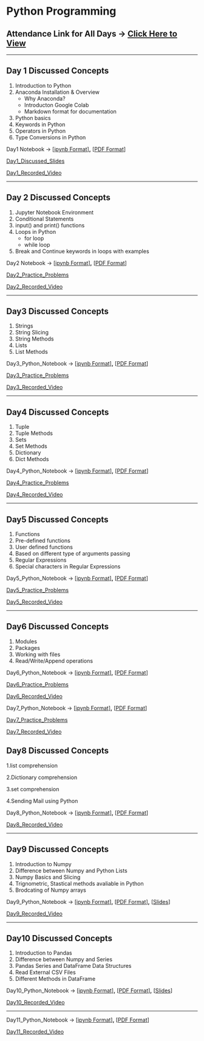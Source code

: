 # Python Programming
## Attendance Link for All Days → [Click Here to View](https://docs.google.com/spreadsheets/d/11ccRPyKR4N_jdvFTDMuV2OQ8ZyRf3Js9JiI7eVWDSS4/edit?usp=sharing)
---------

## Day 1 Discussed Concepts

1. Introduction to Python
2. Anaconda Installation & Overview
    - Why Anaconda?
    - Introducton Google Colab
    - Markdown format for documentation
3. Python basics
4. Keywords in Python
4. Operators in Python
5. Type Conversions in Python

Day1 Notebook → [[ipynb Format](https://github.com/AP-Skill-Development-Corporation/Python-FDP-TEAM-1-1/blob/master/Day1_18May2020/Day1.ipynb)]**,** [[PDF Format](https://github.com/AP-Skill-Development-Corporation/Python-FDP-TEAM-1-1/blob/master/Day1_18May2020/Day1.pdf)]

[Day1_Discussed_Slides](https://github.com/AP-Skill-Development-Corporation/Python-FDP-TEAM-1-1/blob/master/Day1_18May2020/presentationDay1%20(1).pdf)

[Day1_Recorded_Video](https://transcripts.gotomeeting.com/#/s/c6060e7e64c28158f286520b552df4c391e2f44db9dce6b3c8ff0c8a6e28a3c2)
*************************
## Day 2 Discussed Concepts

1. Jupyter Notebook Environment
2. Conditional Statements
3. input() and print() functions
4. Loops in Python
    - for loop
    - while loop
5. Break and Continue keywords in loops with examples

Day2 Notebook → [[ipynb Format](https://github.com/AP-Skill-Development-Corporation/Python-FDP-TEAM-1-1/blob/master/Day2_19May2020/Day2.ipynb)]**,** [[PDF Format](https://github.com/AP-Skill-Development-Corporation/Python-FDP-TEAM-1-1/blob/master/Day2_19May2020/Day2.pdf)]

[Day2_Practice_Problems](https://github.com/AP-Skill-Development-Corporation/Python-FDP-TEAM-1-1/blob/master/Day2_19May2020/practice.ipynb)

[Day2_Recorded_Video](https://transcripts.gotomeeting.com/#/s/a13a7b9a53b183b3bfab87c4fab42aeaf03ca074f02323df49d3c6f7cefdd385)
****************
## Day3 Discussed Concepts

1. Strings
2. String Slicing
3. String Methods
4. Lists
5. List Methods

Day3_Python_Notebook → [[ipynb Format](https://github.com/AP-Skill-Development-Corporation/Python-FDP-TEAM-1-1/blob/master/Day3_20May2020/Day3.ipynb)]**,** [[PDF Format](https://github.com/AP-Skill-Development-Corporation/Python-FDP-TEAM-1-1/blob/master/Day3_20May2020/Day3.pdf)]

[Day3_Practice_Problems](https://github.com/AP-Skill-Development-Corporation/Python-FDP-TEAM-1-1/blob/master/Day3_20May2020/Day3_practice_problems.ipynb)

[Day3_Recorded_Video](https://transcripts.gotomeeting.com/#/s/56c374a244de784081cc6f42d0f65ef55a525ac081c89a02b5b227c7bc45862c)
*****************
## Day4 Discussed Concepts

1. Tuple
2. Tuple Methods
3. Sets
4. Set Methods
5. Dictionary
6. Dict Methods

Day4_Python_Notebook → [[ipynb Format](https://github.com/AP-Skill-Development-Corporation/Python-FDP-TEAM-1-1/blob/master/Day4_21May2020/Day4.ipynb)]**,** [[PDF Format](https://github.com/AP-Skill-Development-Corporation/Python-FDP-TEAM-1-1/blob/master/Day4_21May2020/Day4.pdf)]

[Day4_Practice_Problems](https://github.com/AP-Skill-Development-Corporation/Python-FDP-TEAM-1-1/blob/master/Day4_21May2020/Day4_Practice_Problems.ipynb)

[Day4_Recorded_Video](https://transcripts.gotomeeting.com/#/s/87146b40cd994999352cd29e281c41e7ba7c1996486a10808b46f8e3aa98c04b)
*********************
## Day5 Discussed Concepts

1. Functions
2. Pre-defined functions
3. User defined functions
4. Based on different type of arguments passing
5. Regular Expressions
6. Special characters in Regular Expressions

Day5_Python_Notebook → [[ipynb Format](https://github.com/AP-Skill-Development-Corporation/Python-FDP-TEAM-1-1/blob/master/Day5_22May2020/Day5-PythonProgramming.ipynb)]**,** [[PDF Format](https://github.com/AP-Skill-Development-Corporation/Python-FDP-TEAM-1-1/blob/master/Day5_22May2020/Day5-PythonProgramming.pdf)]

[Day5_Practice_Problems](https://github.com/AP-Skill-Development-Corporation/Python-FDP-TEAM-1-1/blob/master/Day5_22May2020/Day5_practice.ipynb)

[Day5_Recorded_Video](https://transcripts.gotomeeting.com/#/s/7829e1b3a1addd824a09e2942c16ce8eac030728122ba06b033fed5834f8658c)
******************
## Day6 Discussed Concepts

1. Modules
2. Packages
3. Working with files
4. Read/Write/Append operations

Day6_Python_Notebook → [[ipynb Format](https://github.com/AP-Skill-Development-Corporation/Python-FDP-TEAM-1-1/blob/master/Day6_23May2020/23-05-2020.ipynb)]**,** [[PDF Format](https://github.com/AP-Skill-Development-Corporation/Python-FDP-TEAM-1-1/blob/master/Day6_23May2020/Day6.pdf)]

[Day6_Practice_Problems](https://github.com/AP-Skill-Development-Corporation/Python-FDP-TEAM-1-1/blob/master/Day6_23May2020/Day6_practice.ipynb)

[Day6_Recorded_Video](https://transcripts.gotomeeting.com/#/s/b028e1eb0fce64423c0c1d9656df2514f980ccfc6985a507d51cb9dcf9898dfb)

Day7_Python_Notebook → [[ipynb Format](https://github.com/AP-Skill-Development-Corporation/Python-FDP-TEAM-1-1/blob/master/Day7_26May2020/Day7_26May2020.ipynb)]**,** [[PDF Format](https://github.com/AP-Skill-Development-Corporation/Python-FDP-TEAM-1-1/blob/master/Day7_26May2020/Day7_26May2020.pdf)]

[Day7_Practice_Problems](https://github.com/AP-Skill-Development-Corporation/Python-FDP-TEAM-1-1/blob/master/Day7_26May2020/Day7_27May2020_Practice.ipynb)

[Day7_Recorded_Video](https://transcripts.gotomeeting.com/#/s/ed616f6a071bb21f40c3f55e110a2537121d73936f8127c54f142b6adef9b848)

## Day8 Discussed Concepts

1.list comprehension

2.Dictionary comprehension

3.set comprehension

4.Sending Mail using Python

Day8_Python_Notebook → [[ipynb Format](https://github.com/AP-Skill-Development-Corporation/Python-FDP-TEAM-1-1/blob/master/Day8_27May2020/Day8_27May2020.ipynb)]**,** [[PDF Format](https://github.com/AP-Skill-Development-Corporation/Python-FDP-TEAM-1-1/blob/master/Day7_26May2020/Day8_27May2020.pdf)]

[Day8_Recorded_Video](https://transcripts.gotomeeting.com/#/s/23855b2767293d2ed13fe283b83ac48336ab8ea468b6a9004a1c01e65ddf7dd6)
***************
## Day9 Discussed Concepts

1. Introduction to Numpy
2. Difference between Numpy and Python Lists
3. Numpy Basics and Slicing
4. Trignometric, Stastical methods avaliable in Python
5. Brodcating of Numpy arrays

Day9_Python_Notebook → [[ipynb Format](https://github.com/AP-Skill-Development-Corporation/Python-FDP-TEAM-1-1/blob/master/Day9_28May2020/Day9.ipynb)]**,** [[PDF Format](https://github.com/AP-Skill-Development-Corporation/Python-FDP-TEAM-1-1/blob/master/Day9_28May2020/Day9.pdf)]**,** [[Slides](https://github.com/AP-Skill-Development-Corporation/Python-FDP-TEAM-1-1/blob/master/Day9_28May2020/Numerical%20Python%20(Numpy)%20Slides.pdf)]

[Day9_Recorded_Video](https://transcripts.gotomeeting.com/#/s/0917dfba5d08e71cb5b2a31401317e0b869994ab83a61129ba0c98ad139fb110)
*******

## Day10 Discussed Concepts

1. Introduction to Pandas
2. Difference between Numpy and Series
3. Pandas Series and DataFrame Data Structures
4. Read External CSV Files
5. Different Methods in DataFrame

Day10_Python_Notebook → [[ipynb Format](https://github.com/AP-Skill-Development-Corporation/Python-FDP-TEAM-1-1/blob/master/Day10_29May2020/Pandas.ipynb)]**,** [[PDF Format](https://github.com/AP-Skill-Development-Corporation/Python-FDP-TEAM-1-1/blob/master/Day10_29May2020/Pandas.pdf)]**,** [[Slides](https://numpy.org/doc/stable/)]


[Day10_Recorded_Video](https://transcripts.gotomeeting.com/#/s/338460f15b6a38f9db8f388a2721a880388c403dc03784669dcc56d4e1e73859)
*******

Day11_Python_Notebook → [[ipynb Format](https://github.com/AP-Skill-Development-Corporation/Python-FDP-TEAM-1-1/blob/master/Day11_30May2020/Day11.ipynb)]**,** [[PDF Format](https://github.com/AP-Skill-Development-Corporation/Python-FDP-TEAM-1-1/blob/master/Day9_28May2020/Day11.pdf)]

[Day11_Recorded_Video](https://transcripts.gotomeeting.com/#/s/e515c3093af714662e71bde22ae0a213b3229826830eb46095933792215fc1f0)

